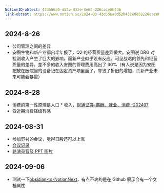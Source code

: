 ```yaml
---
NotionID-obtest: 43d556a0-d52b-432e-8e68-226cace0b4d6
link-obtest: https://www.notion.so/2024-Q3-43d556a0d52b432e8e68226cace0b4d6
---
```

## 2024-8-26
* 公司管理之间的差异
* 安图生物和新产业都出半年报了，Q2 的经营质量差异很大。安图说 DRG 对检测收入产生了巨大的影响，而新产业似乎没有反应。可见战略的领先和经营质量的差异。差不多的收入安图的管理费用高出了 60%（有人说是因为安图把放在医院里的设备记在固定资产项里面了，导致了折旧的增加，而新产业未来可能会暴雷）
## 2024-8-28
* 消费的第一性原理是人口 * 收入，[财通证券-薪酬、就业、消费 -202407](https://raw.githubusercontent.com/Lyman11/Lyman/main/upload/202408262232551.pdf) 
* 受近期消费降级有感
## 2024-08-31
* 参加野村的会议，觉得日股还可以上涨
* [会议记录](AssetAllocation/Japan.md#野村日股价值基金路演%2020240831)
* [路演录音及 PPT 图片](https://tongyi.aliyun.com/efficiency/doc/transcripts/gpjbqkj7v72gnk2a?sl=1&source=1# )
## 2024-09-06
* 测试一下[obsidian-to-NotionNext](https://github.com/jxpeng98/obsidian-to-NotionNext)，有点不爽的是在 Github 展示会有一个文档属性